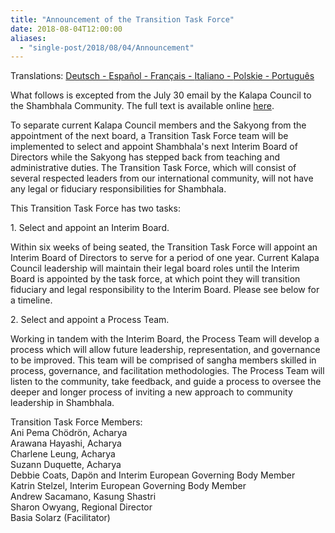 ```yaml
---
title: "Announcement of the Transition Task Force"
date: 2018-08-04T12:00:00
aliases:
  - "single-post/2018/08/04/Announcement"
---
```


Translations: [Deutsch - ](https://docs.wixstatic.com/ugd/48290d_9dd37580c2684dccb257ae522c4f2d8b.pdf)[Español - ](https://docs.wixstatic.com/ugd/48290d_e63cf79a8b2f4a8784c90df06de1ffaf.pdf)[Français - ](https://docs.wixstatic.com/ugd/48290d_d860285adfcb40c9a3ed1cd419d9ad39.pdf)[Italiano - ](https://docs.wixstatic.com/ugd/48290d_63381830505c425c88d9510f7c0dc1f1.pdf)[Polskie - ](https://docs.wixstatic.com/ugd/48290d_8f7a2ef28d9c4ada946d063b352cfc25.pdf)[Português](https://docs.wixstatic.com/ugd/48290d_c4d853305b6d4d66894687a0f3581f13.pdf)


What follows is excepted from the July 30 email by the Kalapa Council to the Shambhala Community. The full text is available online [here](https://docs.wixstatic.com/ugd/48290d_bd251bda381645a2a7a6d8551f6fec65.pdf).

To separate current Kalapa Council members and the Sakyong from the appointment of the next board, a Transition Task Force team will be implemented to select and appoint Shambhala's next Interim Board of Directors while the Sakyong has stepped back from teaching and administrative duties. The Transition Task Force, which will consist of several respected leaders from our international community, will not have any legal or fiduciary responsibilities for Shambhala.

This Transition Task Force has two tasks:

1\. Select and appoint an Interim Board.

Within six weeks of being seated, the Transition Task Force will appoint an Interim Board of Directors to serve for a period of one year. Current Kalapa Council leadership will maintain their legal board roles until the Interim Board is appointed by the task force, at which point they will transition fiduciary and legal responsibility to the Interim Board. Please see below for a timeline.

2\. Select and appoint a Process Team.

Working in tandem with the Interim Board, the Process Team will develop a process which will allow future leadership, representation, and governance to be improved. This team will be comprised of sangha members skilled in process, governance, and facilitation methodologies. The Process Team will listen to the community, take feedback, and guide a process to oversee the deeper and longer process of inviting a new approach to community leadership in Shambhala.

Transition Task Force Members:\
Ani Pema Chödrön, Acharya\
Arawana Hayashi, Acharya\
Charlene Leung, Acharya\
Suzann Duquette, Acharya\
Debbie Coats, Dapön and Interim European Governing Body Member\
Katrin Stelzel, Interim European Governing Body Member\
Andrew Sacamano, Kasung Shastri\
Sharon Owyang, Regional Director\
Basia Solarz (Facilitator)
